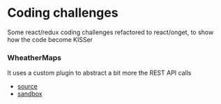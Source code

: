 # Coding challenges

Some react/redux coding challenges refactored to react/onget, to show how the code become KISSer

### WheatherMaps

It uses a custom plugin to abstract a bit more the REST API calls


* [source](/codingChallenges/WheatherMaps)
* [sandbox](https://codesandbox.io/s/github/hacknlove/onGet/tree/master/codingChallenges/WheatherMaps)
